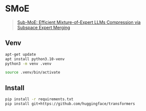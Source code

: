 # SMoE
> [Sub-MoE: Efficient Mixture-of-Expert LLMs Compression via Subspace Expert Merging](https://arxiv.org/abs/2506.23266)
## Venv
```bash
apt-get update
apt install python3.10-venv
python3 -m venv .venv

source .venv/bin/activate
```

## Install
```bash
pip install -r requirements.txt
pip install git+https://github.com/huggingface/transformers
```